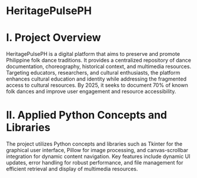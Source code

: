 # HeritagePulsePH
# I. Project Overview
HeritagePulsePH is a digital platform that aims to preserve and promote Philippine folk dance traditions. It provides a centralized repository of dance documentation, choreography, historical context, and multimedia resources. Targeting educators, researchers, and cultural enthusiasts, the platform enhances cultural education and identity while addressing the fragmented access to cultural resources. By 2025, it seeks to document 70% of known folk dances and improve user engagement and resource accessibility.
# II. Applied Python Concepts and Libraries
The project utilizes Python concepts and libraries such as Tkinter for the graphical user interface, Pillow for image processing, and canvas-scrollbar integration for dynamic content navigation. Key features include dynamic UI updates, error handling for robust performance, and file management for efficient retrieval and display of multimedia resources.
